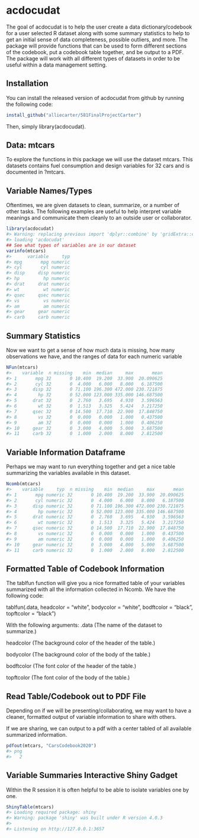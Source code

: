 
<!-- README.md is generated from README.Rmd. Please edit that file -->

# acdocudat

<!-- badges: start -->

<!-- badges: end -->

The goal of acdocudat is to help the user create a data
dictionary/codebook for a user selected R dataset along with some
summary statistics to help to get an initial sense of data completeness,
possible outliers, and more. The package will provide functions that can
be used to form different sections of the codebook, put a codebook table
together, and be output to a PDF. The package will work with all
different types of datasets in order to be useful within a data
management setting.

## Installation

You can install the released version of acdocudat from github by running
the following code:

``` r
install_github("alliecarter/581FinalProjectCarter")
```

Then, simply library(acdocudat).

## Data: mtcars

To explore the functions in this package we will use the dataset mtcars.
This datasets contains fuel consumption and design variables for 32 cars
and is documented in ?mtcars.

## Variable Names/Types

Oftentimes, we are given datasets to clean, summarize, or a number of
other tasks. The following examples are useful to help interpret
variable meanings and communicate them cleanly to an outside user or
collaborator.

``` r
library(acdocudat)
#> Warning: replacing previous import 'dplyr::combine' by 'gridExtra::combine' when
#> loading 'acdocudat'
## See what types of variables are in our dataset
varinfo(mtcars)
#>      variable     typ
#> mpg       mpg numeric
#> cyl       cyl numeric
#> disp     disp numeric
#> hp         hp numeric
#> drat     drat numeric
#> wt         wt numeric
#> qsec     qsec numeric
#> vs         vs numeric
#> am         am numeric
#> gear     gear numeric
#> carb     carb numeric
```

## Summary Statistics

Now we want to get a sense of how much data is missing, how many
observations we have, and the ranges of data for each numeric variable

``` r
NFun(mtcars)
#>    variable  n missing    min  median     max       mean
#> 1       mpg 32       0 10.400  19.200  33.900  20.090625
#> 2       cyl 32       0  4.000   6.000   8.000   6.187500
#> 3      disp 32       0 71.100 196.300 472.000 230.721875
#> 4        hp 32       0 52.000 123.000 335.000 146.687500
#> 5      drat 32       0  2.760   3.695   4.930   3.596563
#> 6        wt 32       0  1.513   3.325   5.424   3.217250
#> 7      qsec 32       0 14.500  17.710  22.900  17.848750
#> 8        vs 32       0  0.000   0.000   1.000   0.437500
#> 9        am 32       0  0.000   0.000   1.000   0.406250
#> 10     gear 32       0  3.000   4.000   5.000   3.687500
#> 11     carb 32       0  1.000   2.000   8.000   2.812500
```

## Variable Information Dataframe

Perhaps we may want to run everything together and get a nice table
summarizing the variables available in this dataset.

``` r
Ncomb(mtcars)
#>    variable     typ  n missing    min  median     max       mean
#> 1       mpg numeric 32       0 10.400  19.200  33.900  20.090625
#> 2       cyl numeric 32       0  4.000   6.000   8.000   6.187500
#> 3      disp numeric 32       0 71.100 196.300 472.000 230.721875
#> 4        hp numeric 32       0 52.000 123.000 335.000 146.687500
#> 5      drat numeric 32       0  2.760   3.695   4.930   3.596563
#> 6        wt numeric 32       0  1.513   3.325   5.424   3.217250
#> 7      qsec numeric 32       0 14.500  17.710  22.900  17.848750
#> 8        vs numeric 32       0  0.000   0.000   1.000   0.437500
#> 9        am numeric 32       0  0.000   0.000   1.000   0.406250
#> 10     gear numeric 32       0  3.000   4.000   5.000   3.687500
#> 11     carb numeric 32       0  1.000   2.000   8.000   2.812500
```

## Formatted Table of Codebook Information

The tablfun function will give you a nice formatted table of your
variables summarized with all the information collected in Ncomb. We
have the following code:

tablfun(.data, headcolor = “white”, bodycolor = “white”, bodftcolor =
“black”, topftcolor = “black”)

With the following arguments: .data (The name of the dataset to
summarize.)

headcolor (The background color of the header of the table.)

bodycolor (The background color of the body of the table.)

bodftcolor (The font color of the header of the table.)

topftcolor (The font color of the body of the table.)

## Read Table/Codebook out to PDF File

Depending on if we will be presenting/collaborating, we may want to have
a cleaner, formatted output of variable information to share with
others.

If we are sharing, we can output to a pdf with a center tabled of all
available summarized information.

``` r
pdfout(mtcars, "CarsCodebook2020")
#> png 
#>   2
```

## Variable Summaries Interactive Shiny Gadget

Within the R session it is often helpful to be able to isolate variables
one by one.

``` r
ShinyTable(mtcars)
#> Loading required package: shiny
#> Warning: package 'shiny' was built under R version 4.0.3
#> 
#> Listening on http://127.0.0.1:3657
```
